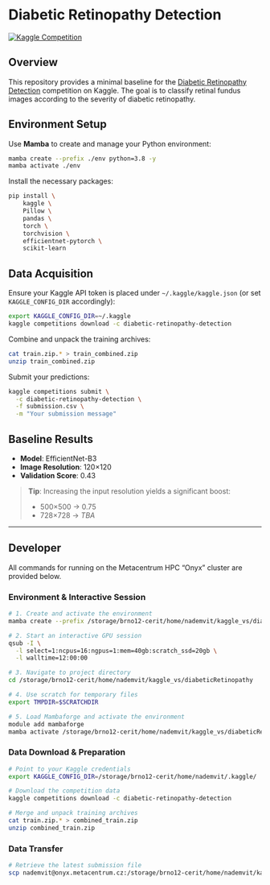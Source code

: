# Diabetic Retinopathy Detection

[![Kaggle Competition](https://img.shields.io/badge/Kaggle-Diabetic%20Retinopathy%20Detection-blue)](https://www.kaggle.com/competitions/diabetic-retinopathy-detection/overview)

## Overview

This repository provides a minimal baseline for the [Diabetic Retinopathy Detection](https://www.kaggle.com/competitions/diabetic-retinopathy-detection/overview) competition on Kaggle. The goal is to classify retinal fundus images according to the severity of diabetic retinopathy.

## Environment Setup

Use **Mamba** to create and manage your Python environment:

```bash
mamba create --prefix ./env python=3.8 -y
mamba activate ./env
```

Install the necessary packages:

```bash
pip install \
    kaggle \
    Pillow \
    pandas \
    torch \
    torchvision \
    efficientnet-pytorch \
    scikit-learn
```

## Data Acquisition

Ensure your Kaggle API token is placed under `~/.kaggle/kaggle.json` (or set `KAGGLE_CONFIG_DIR` accordingly):

```bash
export KAGGLE_CONFIG_DIR=~/.kaggle
kaggle competitions download -c diabetic-retinopathy-detection
```

Combine and unpack the training archives:

```bash
cat train.zip.* > train_combined.zip
unzip train_combined.zip
```

Submit your predictions:

```bash
kaggle competitions submit \
  -c diabetic-retinopathy-detection \
  -f submission.csv \
  -m "Your submission message"
```

## Baseline Results

- **Model**: EfficientNet-B3  
- **Image Resolution**: 120×120  
- **Validation Score**: 0.43  

> **Tip**: Increasing the input resolution yields a significant boost:
> - 500×500 → 0.75  
> - 728×728 → _TBA_

---

## Developer

All commands for running on the Metacentrum HPC “Onyx” cluster are provided below.

### Environment & Interactive Session

```bash
# 1. Create and activate the environment
mamba create --prefix /storage/brno12-cerit/home/nademvit/kaggle_vs/diabeticRetinopathy/env python=3.8 -y

# 2. Start an interactive GPU session
qsub -I \
  -l select=1:ncpus=16:ngpus=1:mem=40gb:scratch_ssd=20gb \
  -l walltime=12:00:00

# 3. Navigate to project directory
cd /storage/brno12-cerit/home/nademvit/kaggle_vs/diabeticRetinopathy

# 4. Use scratch for temporary files
export TMPDIR=$SCRATCHDIR

# 5. Load Mambaforge and activate the environment
module add mambaforge
mamba activate /storage/brno12-cerit/home/nademvit/kaggle_vs/diabeticRetinopathy/env
```

### Data Download & Preparation

```bash
# Point to your Kaggle credentials
export KAGGLE_CONFIG_DIR=/storage/brno12-cerit/home/nademvit/.kaggle/

# Download the competition data
kaggle competitions download -c diabetic-retinopathy-detection

# Merge and unpack training archives
cat train.zip.* > combined_train.zip
unzip combined_train.zip
```

### Data Transfer

```bash
# Retrieve the latest submission file
scp nademvit@onyx.metacentrum.cz:/storage/brno12-cerit/home/nademvit/kaggle_vs/diabeticRetinopathy/baseline/submission.csv .
```
